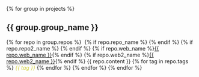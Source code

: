 
{% for group in projects %}
## {{ group.group_name }}
{% for repo in group.repos %}
&nbsp;{% if repo.repo_name %} <object data="assets/shields/{{ repo.repo_name | split: '/' | join: '-' }}.svg" type="image/svg+xml" align="top"></object>{% endif %} {% if repo.repo2_name %} <object data="assets/shields/{{ repo.repo2_name | split: '/' | join: '-' }}.svg" type="image/svg+xml" align="top"></object> {% endif %} {% if repo.web_name %}<a href="{{ repo.web_url }}" target="blank">{{ repo.web_name }}</a>{% endif %} {% if repo.web2_name %}<a href="{{ repo.web2_url }}" target="blank">{{ repo.web2_name }}</a>{% endif %} {{ repo.content }} {% for tag in repo.tags %} <em style="color:#D0CE3B"> {{ tag }}</em> {% endfor %} {% endfor %}
{% endfor %}


